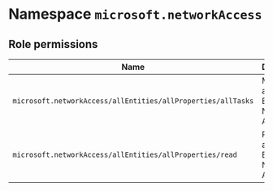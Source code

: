 # Namespace `microsoft.networkAccess`
## Role permissions
|Name|Description|Privileged|
|-|-|-|
|`microsoft.networkAccess/allEntities/allProperties/allTasks`|Manage all aspects of Entra Network Access|False|
|`microsoft.networkAccess/allEntities/allProperties/read`|Read all aspects of Entra Network Access|False|
